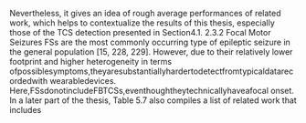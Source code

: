Nevertheless, it gives an idea of rough average performances of related work, which helps
to contextualize the results of this thesis, especially those of the TCS detection presented in
Section4.1.
2.3.2 Focal Motor Seizures
FSs are the most commonly occurring type of epileptic seizure in the general population [15,
228, 229]. However, due to their relatively lower footprint and higher heterogeneity in terms
ofpossiblesymptoms,theyaresubstantiallyhardertodetectfromtypicaldatarecordedwith
wearabledevices. Here,FSsdonotincludeFBTCSs,eventhoughtheytechnicallyhaveafocal
onset. In a later part of the thesis, Table 5.7 also compiles a list of related work that includes
